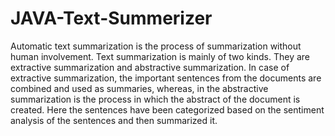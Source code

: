 # JAVA-Text-Summerizer
Automatic text summarization is the process of summarization without human involvement. Text summarization is mainly of two kinds. They are extractive summarization and abstractive summarization. In case of extractive summarization, the important sentences from the documents are combined and used as summaries, whereas, in the abstractive summarization is the process in which the abstract of the document is created. Here the sentences have been categorized based on the sentiment analysis of the sentences and then summarized it.

